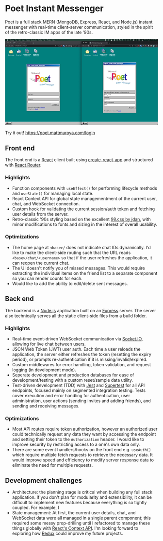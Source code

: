 # Poet Instant Messenger

Poet is a full stack MERN (MongoDB, Express, React, and Node.js) instant messenger with real-time client-server communication, styled in the spirit of the retro-classic IM apps of the late ‘90s.

![GIF](./poet-demo.gif)

Try it out! https://poet.mattmuroya.com/login

## Front end

The front end is a [React](https://reactjs.org/) client built using [create-react-app](https://create-react-app.dev/) and structured with [React Router](https://reactrouter.com/).

### Highlights

- Function components with `useEffect()` for performing lifecycle methods and `useState()` for managing local state.
- React Context API for global state managementment of the current user, chat, and WebSocket connection.
- Custom hook for validating the current session/auth token and fetching user details from the server.
- Retro-classic '90s styling based on the excellent [98.css by jdan](https://github.com/jdan/98.css), with minor modifications to fonts and sizing in the interest of overall usability.

### Optimizations

- The home page at `<base>/` does not indicate chat IDs dynamically. I'd like to make the client-side routing such that the URL reads `<base>/chat/<username>` so that if the user refreshes the application, it can reopen the current chat.
- The UI doesn't notify you of missed messages. This would require extracting the individual items on the friend list to a separate component so you can render counts for each.
- Would like to add the ability to edit/delete sent messages.

## Back end

The backend is a [Node.js](https://nodejs.org/en/) application built on an [Express](https://expressjs.com/) server. The server also technically serves all the static client-side files from a build folder.

### Highlights

- Real-time event-driven WebSocket communication via [Socket.IO](https://socket.io/), allowing for live chat between users.
- JSON Web Token (JWT) user auth. Each time a user reloads the application, the server either refreshes the token (resetting the expiry period), or prompts re-authentication if it is missing/invalid/expired.
- Custom middlewares for error handling, token validation, and request logging (in development mode).
- Seperate development and production databases for ease of development/testing with a custom reset/sample data utility.
- Test-driven development (TDD) with [Jest](https://jestjs.io/) and [Supertest](https://github.com/visionmedia/supertest) for all API endpoints, focused mainly on segmented integration testing. Tests cover execution and error handling for authentication, user administration, user actions (sending invites and adding friends), and sending and receiving messages.

### Optimizations

- Most API routes require token authorization, however an authorized user could technically request any data they want by accessing the endpoint and setting their token to the `Authorization` header. I would like to improve security by restricting access to a one's own data only.
- There are some event handlers/hooks on the front end e.g. `useAuth()` which require multiple fetch requests to retrieve the necessary data. It would improve speed and efficiency to modify server response data to eliminate the need for multiple requests.

## Development challenges

- Architecture: the planning stage is critical when building any full stack application. If you don't plan for modularity and extensibility, it can be difficult to implement new features because everything is so tightly coupled. For example, I
- State management: At first, the current user details, chat, and WebSocket data were all managed in a single parent component; this required some messy prop-drilling until I refactored to manage these things globally with [React's Context API](https://reactjs.org/docs/context.html). I'm looking forward to exploring how [Redux](https://redux.js.org/) could improve my future projects.
